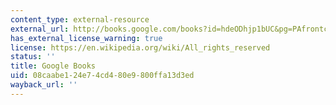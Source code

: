 ```yaml
---
content_type: external-resource
external_url: http://books.google.com/books?id=hdeODhjp1bUC&pg=PAfrontcover
has_external_license_warning: true
license: https://en.wikipedia.org/wiki/All_rights_reserved
status: ''
title: Google Books
uid: 08caabe1-24e7-4cd4-80e9-800ffa13d3ed
wayback_url: ''
---
```

